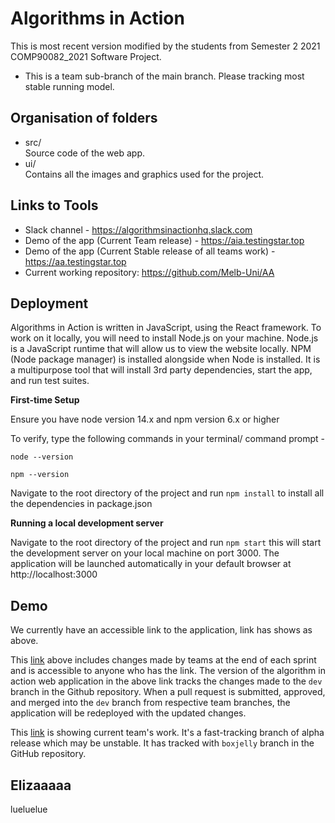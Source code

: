# Algorithms in Action

This is most recent version modified by the students from Semester 2 2021 COMP90082_2021 Software Project. 

* This is a team sub-branch of the main branch. Please tracking most stable running model.

## Organisation of folders

- src/\
    Source code of the web app.
- ui/\
    Contains all the images and graphics used for the project.
    
 ## Links to Tools

   - Slack channel - https://algorithmsinactionhq.slack.com
   - Demo of the app (Current Team release) - https://aia.testingstar.top
   - Demo of the app (Current Stable release of all teams work) - https://aa.testingstar.top
   - Current working repository: https://github.com/Melb-Uni/AA

## Deployment

Algorithms in Action is written in JavaScript, using the React framework. To work on it locally, you will need to install Node.js on your machine. Node.js is a JavaScript runtime that will allow us to view the website locally. NPM (Node package manager) is installed alongside when Node is installed. It is a multipurpose tool that will install 3rd party dependencies, start the app, and run test suites.

**First-time Setup**

Ensure you have node version 14.x and npm version 6.x or higher

To verify, type the following commands in your terminal/ command prompt -

`node --version`

`npm --version`

Navigate to the root directory of the project and run `npm install` to install all the dependencies in package.json

**Running a local development server**

Navigate to the root directory of the project and run `npm start` this will start the development server on your local machine on port 3000. The application will be launched automatically in your default browser at http://localhost:3000

## Demo

We currently have an accessible link to the application, link has shows as above.

This [link](https://aa.testingstar.top) above includes changes made by teams at the end of each sprint and is accessible to anyone who has the link. The version of the algorithm in action web application in the above link tracks the changes made to the `dev` branch in the Github repository. When a pull request is submitted, approved, and merged into the `dev` branch from respective team branches, the application will be redeployed with the updated changes.

This [link](https://aia.testingstar.top) is showing current team's work. It's a fast-tracking branch of alpha release which may be unstable. It has tracked with `boxjelly` branch in the GitHub repository.

## Elizaaaaa
lueluelue